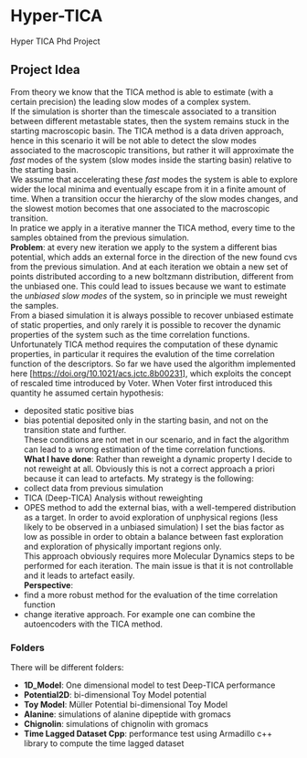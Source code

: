 # Hyper-TICA
Hyper TICA Phd Project  

## Project Idea
From theory we know that the TICA method is able to estimate (with a certain precision) the leading slow modes of a complex system.  
If the simulation is shorter than the timescale associated to a transition between different metastable states, then the system remains stuck in the starting macroscopic basin. The TICA method is a data driven approach, hence in this scenario it will be not able to detect the slow modes associated to the macroscopic transitions, but rather it will approximate the *fast* modes of the system (slow modes inside the starting basin) relative to the starting basin.  
We assume that accelerating these *fast* modes the system is able to explore wider the local minima and eventually escape from it in a finite amount of time. When a transition occur the hierarchy of the slow modes changes, and the slowest motion becomes that one associated to the macroscopic transition.  
In pratice we apply in a iterative manner the TICA method, every time to the samples obtained from the previous simulation.  
**Problem**: at every new iteration we apply to the system a different bias potential, which adds an external force in the direction of the new found cvs from the previous simulation. And at each iteration we obtain a new set of points distributed according to a new boltzmann distribution, different from the unbiased one. This could lead to issues because we want to estimate the *unbiased slow modes* of the system, so in principle we must reweight the samples.  
From a biased simulation it is always possible to recover unbiased estimate of static properties, and only rarely it is possible to recover the dynamic properties of the system such as the time correlation functions. Unfortunately TICA method requires the computation of these dynamic properties, in particular it requires the evalution of the time correlation function of the descriptors. So far we have used the algorithm implemented here [https://doi.org/10.1021/acs.jctc.8b00231], which exploits the concept of rescaled time introduced by Voter. When Voter first introduced this quantity he assumed certain hypothesis:  
-   deposited static positive bias
-   bias potential deposited only in the starting basin, and not on the transition state and further.  
These conditions are not met in our scenario, and in fact the algorithm can lead to a wrong estimation of the time correlation functions.  
**What I have done**: Rather than reweight a dynamic property I decide to not reweight at all. Obviously this is not a correct approach a priori because it can lead to artefacts. My strategy is the following:  
-   collect data from previous simulation  
-   TICA (Deep-TICA) Analysis without reweighting
-   OPES method to add the external bias, with a well-tempered distribution as a target. In order to avoid exploration of unphysical regions (less likely to be observed in a unbiased simulation) I set the bias factor as low as possible in order to obtain a balance between fast exploration and exploration of physically important regions only.  
This approach obviously requires more Molecular Dynamics steps to be performed for each iteration. The main issue is that it is not controllable and it leads to artefact easily.  
**Perspective**:  
-   find a more robust method for the evaluation of the time correlation function
-   change iterative approach. For example one can combine the autoencoders with the TICA method.    
  
### Folders
There will be different folders:  
-   **1D_Model**: One dimensional model to test Deep-TICA performance
-   **Potential2D**: bi-dimensional Toy Model potential
-   **Toy Model**: M&uuml;ller Potential bi-dimensional Toy Model  
-   **Alanine**: simulations of alanine dipeptide with gromacs
-   **Chignolin**: simulations of chignolin with gromacs
-   **Time Lagged Dataset Cpp**: performance test using Armadillo c++ library to compute the time lagged dataset  